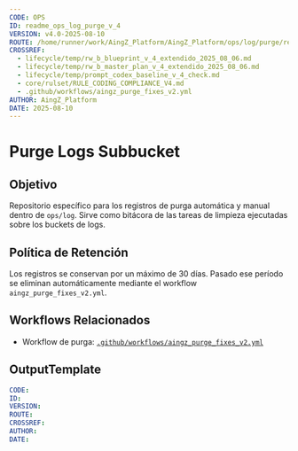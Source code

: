 ```yaml
---
CODE: OPS
ID: readme_ops_log_purge_v_4
VERSION: v4.0-2025-08-10
ROUTE: /home/runner/work/AingZ_Platform/AingZ_Platform/ops/log/purge/readme_ops_log_purge_v_4.md
CROSSREF:
  - lifecycle/temp/rw_b_blueprint_v_4_extendido_2025_08_06.md
  - lifecycle/temp/rw_b_master_plan_v_4_extendido_2025_08_06.md
  - lifecycle/temp/prompt_codex_baseline_v_4_check.md
  - core/rulset/RULE_CODING_COMPLIANCE_V4.md
  - .github/workflows/aingz_purge_fixes_v2.yml
AUTHOR: AingZ_Platform
DATE: 2025-08-10
---
```

# Purge Logs Subbucket

## Objetivo
Repositorio específico para los registros de purga automática y manual dentro de `ops/log`. Sirve como bitácora de las tareas de limpieza ejecutadas sobre los buckets de logs.

## Política de Retención
Los registros se conservan por un máximo de 30 días. Pasado ese período se eliminan automáticamente mediante el workflow `aingz_purge_fixes_v2.yml`.

## Workflows Relacionados
- Workflow de purga: [`.github/workflows/aingz_purge_fixes_v2.yml`](../../../.github/workflows/aingz_purge_fixes_v2.yml)

## OutputTemplate
```yaml
CODE:
ID:
VERSION:
ROUTE:
CROSSREF:
AUTHOR:
DATE:
```

